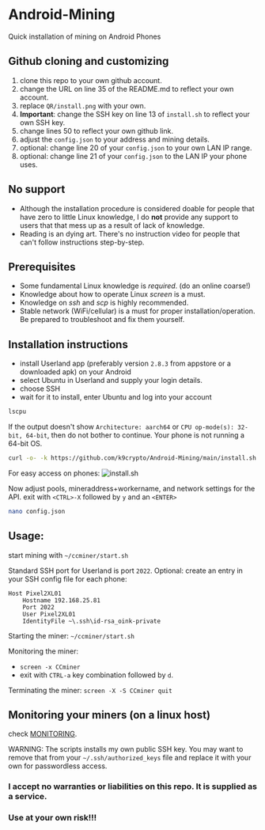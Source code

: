 # Android-Mining
Quick installation of mining on Android Phones

## Github cloning and customizing
1. clone this repo to your own github account.
2. change the URL on line 35 of the README.md to reflect your own account.
3. replace `QR/install.png` with your own.
4. **Important**: change the SSH key on line 13 of `install.sh` to reflect your own SSH key.
5. change lines 50 to reflect your own github link.
6. adjust the `config.json` to your address and mining details.
7. optional: change line 20 of your `config.json` to your own LAN IP range.
8. optional: change line 21 of your `config.json` to the LAN IP your phone uses.

## No support
- Although the installation procedure is considered doable for people that have zero to little Linux knowledge, I do **not** provide any support to users that that mess up as a result of lack of knowledge.
- Reading is an dying art. There's no instruction video for people that can't follow instructions step-by-step.

## Prerequisites
- Some fundamental Linux knowledge is *required*. (do an online coarse!)
- Knowledge about how to operate Linux *screen* is a must.
- Knowledge on *ssh* and *scp* is highly recommended.
- Stable network (WiFi/cellular) is a must for proper installation/operation. Be prepared to troubleshoot and fix them yourself.

## Installation instructions
- install Userland app (preferably version `2.8.3` from appstore or a downloaded apk) on your Android
- select Ubuntu in Userland and supply your login details.
- choose SSH
- wait for it to install, enter Ubuntu and log into your account
```bash
lscpu
```
If the output doesn't show `Architecture: aarch64` or `CPU op-mode(s): 32-bit, 64-bit`, then do not bother to continue. Your phone is not running a 64-bit OS.

```bash
curl -o- -k https://github.com/k9crypto/Android-Mining/main/install.sh | bash
```
For easy access on phones:
![install.sh](QR/install.png)

Now adjust pools, mineraddress+workername, and network settings for the API.
exit with `<CTRL>-X` followed by `y` and an `<ENTER>`
```bash
nano config.json
```

## Usage:
start mining with `~/ccminer/start.sh`

Standard SSH port for Userland is port `2022`.
Optional: create an entry in your SSH config file for each phone:
```
Host Pixel2XL01
    Hostname 192.168.25.81
    Port 2022
    User Pixel2XL01
    IdentityFile ~\.ssh\id-rsa_oink-private
```

Starting the miner:
`~/ccminer/start.sh`

Monitoring the miner:
- `screen -x CCminer`
- exit with `CTRL-a` key combination followed by `d`.

Terminating the miner:
`screen -X -S CCminer quit`

## Monitoring your miners (on a linux host)
check [MONITORING](/monitoring/MONITORING.md).

WARNING: The scripts installs my own public SSH key. You may want to remove that from your `~/.ssh/authorized_keys` file and replace it with your own for passwordless access.

### I accept no warranties or liabilities on this repo. It is supplied as a service.
### Use at your own risk!!!
